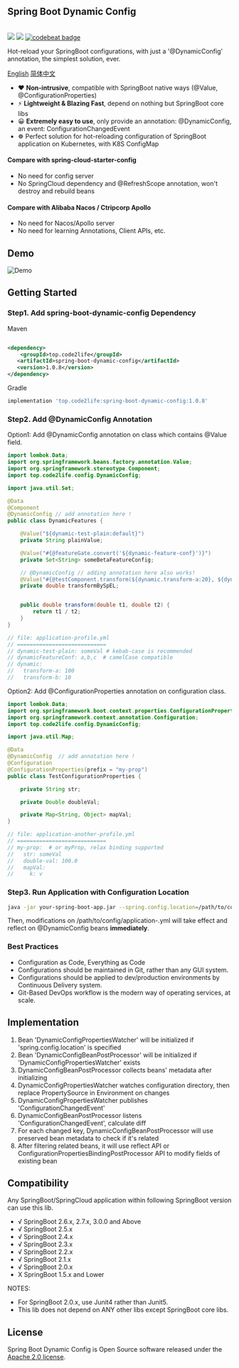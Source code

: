 ## Spring Boot Dynamic Config

<p align="left">
<br>
<a href="https://github.com/code2life/spring-boot-dynamic-config"><img src="https://github.com/code2life/spring-boot-dynamic-config/actions/workflows/gradle.yml/badge.svg" /></a>
<a href="https://github.com/code2life/spring-boot-dynamic-config/actions/workflows/gradle.yml"><img src="https://filecdn.code2life.top/jacoco-sp.svg" /></a>
<a href="https://codebeat.co/projects/github-com-code2life-spring-boot-dynamic-config-main"><img alt="codebeat badge" src="https://codebeat.co/badges/ea7b2127-62f3-45f4-9f38-55f8203c0121" /></a>
<br>
</p>

Hot-reload your SpringBoot configurations, with just a '@DynamicConfig' annotation, the simplest solution, ever.

[English](https://github.com/Code2Life/spring-boot-dynamic-config/blob/main/README.md) [简体中文](https://github.com/Code2Life/spring-boot-dynamic-config/blob/main/README-zh.md)

- :heart: **Non-intrusive**, compatible with SpringBoot native ways (@Value, @ConfigurationProperties)
- :zap: **Lightweight & Blazing Fast**, depend on nothing but SpringBoot core libs
- :grinning: **Extremely easy to use**, only provide an annotation: @DynamicConfig, an event: ConfigurationChangedEvent
- ☸ Perfect solution for hot-reloading configuration of SpringBoot application on Kubernetes, with K8S ConfigMap

#### Compare with spring-cloud-starter-config

- No need for config server
- No SpringCloud dependency and @RefreshScope annotation, won't destroy and rebuild beans

#### Compare with Alibaba Nacos / Ctripcorp Apollo

- No need for Nacos/Apollo server
- No need for learning Annotations, Client APIs, etc.

## Demo

<img src="https://filecdn.code2life.top/springboot-config-demo.gif" alt="Demo" />

## Getting Started

### Step1. Add spring-boot-dynamic-config Dependency

Maven

```xml

<dependency>
    <groupId>top.code2life</groupId>
   <artifactId>spring-boot-dynamic-config</artifactId>
   <version>1.0.8</version>
</dependency>
```

Gradle

```groovy
implementation 'top.code2life:spring-boot-dynamic-config:1.0.8'
```

### Step2. Add @DynamicConfig Annotation

Option1: Add @DynamicConfig annotation on class which contains @Value field.

```java
import lombok.Data;
import org.springframework.beans.factory.annotation.Value;
import org.springframework.stereotype.Component;
import top.code2life.config.DynamicConfig;

import java.util.Set;

@Data
@Component
@DynamicConfig // add annotation here !
public class DynamicFeatures {

    @Value("${dynamic-test-plain:default}")
    private String plainValue;

    @Value("#{@featureGate.convert('${dynamic-feature-conf}')}")
    private Set<String> someBetaFeatureConfig;

    // @DynamicConfig // adding annotation here also works!
    @Value("#{@testComponent.transform(${dynamic.transform-a:20}, ${dynamic.transform-b:10})} ")
    private double transformBySpEL;


    public double transform(double t1, double t2) {
        return t1 / t2;
    }
}

// file: application-profile.yml
// ============================
// dynamic-test-plain: someVal # kebab-case is recommended
// dynamicFeatureConf: a,b,c  # camelCase compatible
// dynamic:
//   transform-a: 100
//   transform-b: 10
```

Option2: Add @ConfigurationProperties annotation on configuration class.

```java
import lombok.Data;
import org.springframework.boot.context.properties.ConfigurationProperties;
import org.springframework.context.annotation.Configuration;
import top.code2life.config.DynamicConfig;

import java.util.Map;

@Data
@DynamicConfig  // add annotation here !
@Configuration
@ConfigurationProperties(prefix = "my-prop")
public class TestConfigurationProperties {

    private String str;

    private Double doubleVal;

    private Map<String, Object> mapVal;
}

// file: application-another-profile.yml
// ============================
// my-prop:  # or myProp, relax binding supported 
//   str: someVal
//   double-val: 100.0
//   mapVal:
//     k: v
```

### Step3. Run Application with Configuration Location

```bash
java -jar your-spring-boot-app.jar --spring.config.location=/path/to/config
```

Then, modifications on /path/to/config/application-<some-profile>.yml will take effect and reflect on @DynamicConfig
beans **immediately**.

### Best Practices

- Configuration as Code, Everything as Code
- Configurations should be maintained in Git, rather than any GUI system.
- Configurations should be applied to dev/production environments by Continuous Delivery system.
- Git-Based DevOps workflow is the modern way of operating services, at scale.

## Implementation

1. Bean 'DynamicConfigPropertiesWatcher' will be initialized if 'spring.config.location' is specified
2. Bean 'DynamicConfigBeanPostProcessor' will be initialized if 'DynamicConfigPropertiesWatcher' exists
3. DynamicConfigBeanPostProcessor collects beans' metadata after initializing
4. DynamicConfigPropertiesWatcher watches configuration directory, then replace PropertySource in Environment on changes
5. DynamicConfigPropertiesWatcher publishes 'ConfigurationChangedEvent'
6. DynamicConfigBeanPostProcessor listens 'ConfigurationChangedEvent', calculate diff
7. For each changed key, DynamicConfigBeanPostProcessor will use preserved bean metadata to check if it's related
8. After filtering related beans, it will use reflect API or ConfigurationPropertiesBindingPostProcessor API to modify
   fields of existing bean

## Compatibility

Any SpringBoot/SpringCloud application within following SpringBoot version can use this lib.

- √ SpringBoot 2.6.x, 2.7.x, 3.0.0 and Above
- √ SpringBoot 2.5.x 
- √ SpringBoot 2.4.x
- √ SpringBoot 2.3.x
- √ SpringBoot 2.2.x
- √ SpringBoot 2.1.x
- √ SpringBoot 2.0.x
- X SpringBoot 1.5.x and Lower

NOTES:

- For SpringBoot 2.0.x, use Junit4 rather than Junit5.
- This lib does not depend on ANY other libs except SpringBoot core libs.

## License

Spring Boot Dynamic Config is Open Source software released under
the [Apache 2.0 license](https://www.apache.org/licenses/LICENSE-2.0.html).
